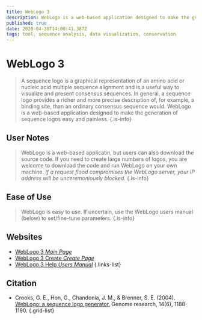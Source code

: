 ```yaml
---
title: WebLogo 3
description: WebLogo is a web-based application designed to make the generation of sequence logos easy and painless.
published: true
date: 2020-04-30T14:00:41.387Z
tags: tool, sequence analysis, data visualization, conservation
---
```


# WebLogo 3

> A sequence logo is a graphical representation of an amino acid or nucleic acid multiple sequence alignment and is a useful way to visualize and present consensus sequences. In general, a sequence logo provides a richer and more precise description of, for example, a binding site, than an ordinary consensus sequence would.
&NewLine;
WebLogo is a web-based application designed to make the generation of sequence logos easy and painless.
{.is-info}

## User Notes
> WebLogo is a web-based applicatin, but users can also download the source code. 
> If you need to create large numbers of logos, you are welcome to download the code and run WebLogo on your own machine. *If a request flood compromises the WebLogo server,  your IP address will be unceremoniously blocked.*
{.is-info}
## Ease of Use
> WebLogo is easy to use. If uncertain, use the WebLogo users manual (below) to set/fine-tune parameters.
{.is-info}

## Websites

- [WebLogo 3 *Main Page*](http://weblogo.threeplusone.com/)
- [WebLogo 3 Create *Create Page*](http://weblogo.threeplusone.com/create.cgi)
- [WebLogo 3 Help *Users Manual*](http://weblogo.threeplusone.com/manual.html)
{.links-list}

## Citation

- Crooks, G. E., Hon, G., Chandonia, J. M., & Brenner, S. E. (2004). [WebLogo: a sequence logo generator.](https://genome.cshlp.org/content/14/6/1188.full.) Genome research, 14(6), 1188-1190.
{.grid-list}